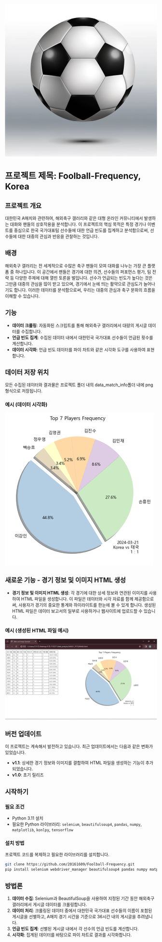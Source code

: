 ![alt text](images/icon.png)

# 프로젝트 제목: Foolball-Frequency, Korea

## 프로젝트 개요
대한민국 A매치와 관련하여, 해외축구 갤러리와 같은 대형 온라인 커뮤니티에서 발생하는 대화와 팬들의 상호작용을 분석합니다. 이 프로젝트의 핵심 목적은 특정 경기나 이벤트를 중심으로 한국 국가대표팀 선수들에 대한 언급 빈도를 집계하고 분석함으로써, 선수들에 대한 대중의 관심과 반응을 관찰하는 것입니다.

## 배경
해외축구 갤러리는 전 세계적으로 수많은 축구 팬들이 모여 대화를 나누는 가장 큰 플랫폼 중 하나입니다. 이 공간에서 팬들은 경기에 대한 의견, 선수들의 퍼포먼스 평가, 팀 전략 등 다양한 주제에 대해 열띤 토론을 벌입니다. 선수가 언급되는 빈도가 높다는 것은 그만큼 대중의 관심을 많이 받고 있으며, 경기에서 눈에 띄는 활약으로 관심도가 늘어나기도 합니다. 이러한 데이터를 분석함으로써, 우리는 대중의 관심과 축구 문화의 흐름을 이해할 수 있습니다.

## 기능
- **데이터 크롤링**: 자동화된 스크립트를 통해 해외축구 갤러리에서 대량의 게시글 데이터를 수집합니다.
- **언급 빈도 집계**: 수집된 데이터 내에서 대한민국 국가대표 선수들이 언급된 횟수를 계산합니다.
- **데이터 시각화**: 언급 빈도 데이터를 파이 차트와 같은 시각화 도구를 사용하여 표현합니다.

## 데이터 저장 위치
모든 수집된 데이터와 결과물은 프로젝트 폴더 내의 data_match_info폴더 내에 png 형식으로 저장됩니다.

### 예시 (데이터 시각화)
![alt text](images/png_example.png)


## 새로운 기능 - 경기 정보 및 이미지 HTML 생성

- **경기 정보 및 이미지 HTML 생성**: 각 경기에 대한 상세 정보와 연관된 이미지를 사용하여 HTML 파일을 생성합니다. 이 파일은 데이터와 시각 자료를 함께 제공함으로써, 사용자가 경기의 중요한 통계와 하이라이트를 한눈에 볼 수 있게 합니다. 생성된 HTML 파일은 데이터 보고서의 일부로 사용하거나 웹사이트에 업로드할 수 있습니다.

### 예시 (생성된 HTML 파일 예시)
![alt text](images/html_example.png)


## 버전 업데이트
이 프로젝트는 계속해서 발전하고 있습니다. 최근 업데이트에서는 다음과 같은 변화가 있었습니다.

- **v1.1**: 상세한 경기 정보와 이미지를 결합하여 HTML 파일을 생성하는 기능이 추가되었습니다.
- **v1.0**: 초기 릴리즈

## 시작하기

### 필요 조건
- Python 3.11 설치
- 필요한 Python 라이브러리: `selenium`, `beautifulsoup4`, `pandas`, `numpy`, `matplotlib`, `konlpy`, `tensorflow`

### 설치 방법
프로젝트 코드를 복제하고 필요한 라이브러리를 설치합니다.
```bash
git clone https://github.com/20161609/Foolball-Frequency.git
pip install selenium webdriver_manager beautifulsoup4 pandas numpy matplotlib konlpy tensorflow
```

## 방법론
1. **데이터 수집**: Selenium과 BeautifulSoup을 사용하여 지정된 기간 동안 해외축구 갤러리에서 게시글 데이터를 크롤링합니다.
2. **데이터 처리**: 크롤링된 데이터 중에서 대한민국 국가대표 선수들의 이름이 포함된 게시글을 선별하고, A매치 경기 시간을 기준으로 36시간 내의 게시글을 추려냅니다.
3. **언급 빈도 집계**: 선별된 게시글 내에서 각 선수의 언급 빈도를 계산합니다.
4. **시각화**: 집계된 데이터를 바탕으로 파이 차트로 결과를 시각화합니다.